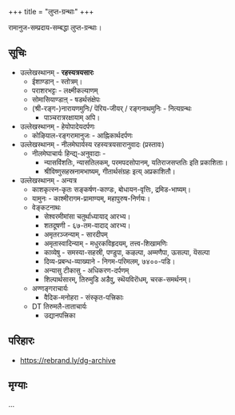 +++
title = "लुप्त-ग्रन्थाः"
+++

रामानुज-सम्प्रदाय-सम्बद्धा लुप्त-ग्रन्थाः। 

## सूचिः
- उल्लेखस्थानम् - **रहस्यत्रयसारः**
  - ईशाण्डान् - स्तोत्रम्। 
  - पराशरभट्टः - लक्ष्मीकल्याणम्
  - सोमासियाण्डाऩ् - षडर्थसंक्षेपः
  - (श्री-रङ्ग-)नारायणमुनिः/ पॆरिय-जीयर् ‌/ रङ्गनाथमुनिः - नित्यग्रन्थः 
    - पाञ्चरात्ररक्षायाम् अपि। 
- उल्लेखस्थानम् - हेयोपादेयदर्पणः
  - कोऴियाल-रङ्गरामानुजः - आह्निकार्थदर्पणः
- उल्लेखस्थानम् - नीलमेघार्यस्य रहस्यत्रयसारानुवादः (प्रस्तावः)
  - नीलमेघाचार्यः हिन्द्य्-अनुवादाः - 
    - न्यासविंशतिः, न्यासतिलकम्, परमपदसोपानम्, यतिराजसप्ततिः इति प्रकाशिताः। 
    - श्रीविष्णुसहस्रनामभाष्यम्, गीतार्थसंग्रहः इत्य् अप्रकाशितौ। 
- उल्लेखस्थानम् - अन्यत्र
  - काशकृत्स्न-कृतः सङ्कर्षण-काण्डः, बोधायन-वृत्तिः, द्रमिड-भाष्यम्। 
  - यामुनः - काश्मीरागम-प्रामाण्यम्, महापुरुष-निर्णयः। 
  - वेङ्कटनाथः 
    - सेश्वरमीमांसा चतुर्थाध्यायाद् आरभ्य। 
    - शतदूषणी - ६७-तम-वादाद् आरभ्य।
    - अमृतरञ्जन्याम् - सारदीपम्
    - अमृतास्वादिन्याम् - मधुरकविहृदयम्, तत्त्व-शिखामणिः
    - काव्येषु - समस्या-सहस्री, पण्डुपा, कऴल्पा, अम्मणैपा, ऊसल्पा, यॆसल्पा
    - दिव्य-प्रबन्ध-व्याख्याने - निगम-परिमलम्, ७४००-पडि। 
    - अन्यासु टीकासु - अधिकरण-दर्पणम्
    - शिल्पार्थसारम्, तिरुमुडि अडैवु, स्थॆयविरॊधम्, चरक-समर्थनम्। 
  - अण्णङ्गराचार्यः
    - वैदिक-मनोहरा - संस्कृत-पत्त्रिकाः
  - DT तिरुमलै-ताताचार्यः 
    - उद्यानपत्त्रिका

## परिहारः
- https://rebrand.ly/dg-archive

## मृग्याः
…